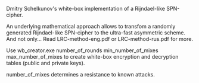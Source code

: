 Dmitry Schelkunov's white-box implementation of a Rijndael-like SPN-cipher.

An underlying mathematical approach allows to transfom a randomly generated Rijndael-like SPN-cipher to the ultra-fast asymmetric scheme. And not only...
Read LRC-method-eng.pdf or LRC-method-rus.pdf for more.

Use wb_creator.exe number_of_rounds min_number_of_mixes max_number_of_mixes to create white-box encryption and decryption tables (public and private keys).

number_of_mixes determines a resistance to known attacks.

